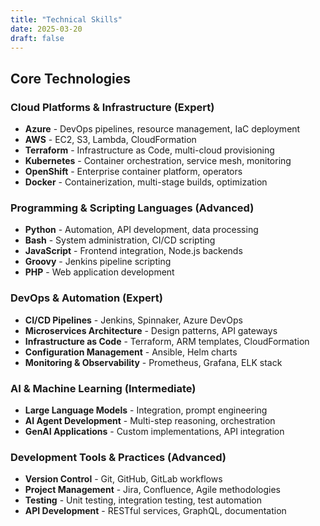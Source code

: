 ```yaml
---
title: "Technical Skills"
date: 2025-03-20
draft: false
---
```


## Core Technologies

### Cloud Platforms & Infrastructure (Expert)
- **Azure** - DevOps pipelines, resource management, IaC deployment
- **AWS** - EC2, S3, Lambda, CloudFormation
- **Terraform** - Infrastructure as Code, multi-cloud provisioning
- **Kubernetes** - Container orchestration, service mesh, monitoring
- **OpenShift** - Enterprise container platform, operators
- **Docker** - Containerization, multi-stage builds, optimization

### Programming & Scripting Languages (Advanced)
- **Python** - Automation, API development, data processing
- **Bash** - System administration, CI/CD scripting
- **JavaScript** - Frontend integration, Node.js backends
- **Groovy** - Jenkins pipeline scripting
- **PHP** - Web application development

### DevOps & Automation (Expert)
- **CI/CD Pipelines** - Jenkins, Spinnaker, Azure DevOps
- **Microservices Architecture** - Design patterns, API gateways
- **Infrastructure as Code** - Terraform, ARM templates, CloudFormation
- **Configuration Management** - Ansible, Helm charts
- **Monitoring & Observability** - Prometheus, Grafana, ELK stack

### AI & Machine Learning (Intermediate)
- **Large Language Models** - Integration, prompt engineering
- **AI Agent Development** - Multi-step reasoning, orchestration
- **GenAI Applications** - Custom implementations, API integration

### Development Tools & Practices (Advanced)
- **Version Control** - Git, GitHub, GitLab workflows
- **Project Management** - Jira, Confluence, Agile methodologies
- **Testing** - Unit testing, integration testing, test automation
- **API Development** - RESTful services, GraphQL, documentation